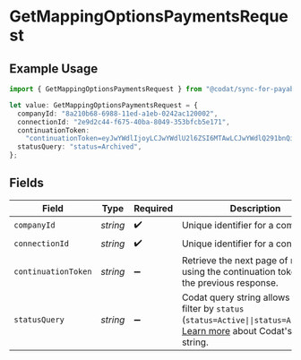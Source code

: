 # GetMappingOptionsPaymentsRequest

## Example Usage

```typescript
import { GetMappingOptionsPaymentsRequest } from "@codat/sync-for-payables/sdk/models/operations";

let value: GetMappingOptionsPaymentsRequest = {
  companyId: "8a210b68-6988-11ed-a1eb-0242ac120002",
  connectionId: "2e9d2c44-f675-40ba-8049-353bfcb5e171",
  continuationToken:
    "continuationToken=eyJwYWdlIjoyLCJwYWdlU2l6ZSI6MTAwLCJwYWdlQ291bnQiOjExfQ==",
  statusQuery: "status=Archived",
};
```

## Fields

| Field                                                                                                                                                                          | Type                                                                                                                                                                           | Required                                                                                                                                                                       | Description                                                                                                                                                                    | Example                                                                                                                                                                        |
| ------------------------------------------------------------------------------------------------------------------------------------------------------------------------------ | ------------------------------------------------------------------------------------------------------------------------------------------------------------------------------ | ------------------------------------------------------------------------------------------------------------------------------------------------------------------------------ | ------------------------------------------------------------------------------------------------------------------------------------------------------------------------------ | ------------------------------------------------------------------------------------------------------------------------------------------------------------------------------ |
| `companyId`                                                                                                                                                                    | *string*                                                                                                                                                                       | :heavy_check_mark:                                                                                                                                                             | Unique identifier for a company.                                                                                                                                               | 8a210b68-6988-11ed-a1eb-0242ac120002                                                                                                                                           |
| `connectionId`                                                                                                                                                                 | *string*                                                                                                                                                                       | :heavy_check_mark:                                                                                                                                                             | Unique identifier for a connection.                                                                                                                                            | 2e9d2c44-f675-40ba-8049-353bfcb5e171                                                                                                                                           |
| `continuationToken`                                                                                                                                                            | *string*                                                                                                                                                                       | :heavy_minus_sign:                                                                                                                                                             | Retrieve the next page of results using the continuation token from the previous response.                                                                                     | continuationToken=eyJwYWdlIjoyLCJwYWdlU2l6ZSI6MTAwLCJwYWdlQ291bnQiOjExfQ==                                                                                                     |
| `statusQuery`                                                                                                                                                                  | *string*                                                                                                                                                                       | :heavy_minus_sign:                                                                                                                                                             | Codat query string allows you to filter by `status` (`status=Active\|\|status=Archived`). [Learn more](https://docs.codat.io/using-the-api/querying) about Codat's query string. | status=Archived                                                                                                                                                                |